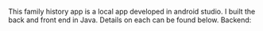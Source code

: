 This family history app is a local app developed in android studio. I built the back and front end in Java. Details on each can be found below.
Backend:
